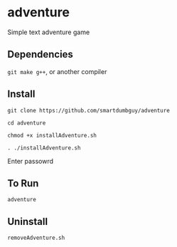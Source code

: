 # adventure
Simple text adventure game


## Dependencies

`git make g++`, or another compiler

## Install

`git clone https://github.com/smartdumbguy/adventure`

`cd adventure`

`chmod +x installAdventure.sh`

`. ./installAdventure.sh`

Enter passowrd

## To Run

`adventure`

## Uninstall

`removeAdventure.sh`
